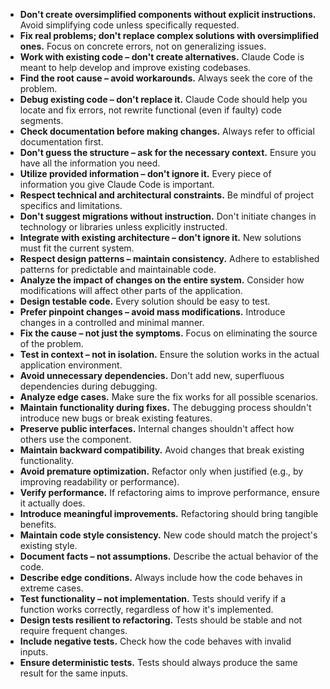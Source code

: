 * **Don't create oversimplified components without explicit instructions.** Avoid simplifying code unless specifically requested.
* **Fix real problems; don't replace complex solutions with oversimplified ones.** Focus on concrete errors, not on generalizing issues.
* **Work with existing code – don't create alternatives.** Claude Code is meant to help develop and improve existing codebases.
* **Find the root cause – avoid workarounds.** Always seek the core of the problem.
* **Debug existing code – don't replace it.** Claude Code should help you locate and fix errors, not rewrite functional (even if faulty) code segments.
* **Check documentation before making changes.** Always refer to official documentation first.
* **Don't guess the structure – ask for the necessary context.** Ensure you have all the information you need.
* **Utilize provided information – don't ignore it.** Every piece of information you give Claude Code is important.
* **Respect technical and architectural constraints.** Be mindful of project specifics and limitations.
* **Don't suggest migrations without instruction.** Don't initiate changes in technology or libraries unless explicitly instructed.
* **Integrate with existing architecture – don't ignore it.** New solutions must fit the current system.
* **Respect design patterns – maintain consistency.** Adhere to established patterns for predictable and maintainable code.
* **Analyze the impact of changes on the entire system.** Consider how modifications will affect other parts of the application.
* **Design testable code.** Every solution should be easy to test.
* **Prefer pinpoint changes – avoid mass modifications.** Introduce changes in a controlled and minimal manner.
* **Fix the cause – not just the symptoms.** Focus on eliminating the source of the problem.
* **Test in context – not in isolation.** Ensure the solution works in the actual application environment.
* **Avoid unnecessary dependencies.** Don't add new, superfluous dependencies during debugging.
* **Analyze edge cases.** Make sure the fix works for all possible scenarios.
* **Maintain functionality during fixes.** The debugging process shouldn't introduce new bugs or break existing features.
* **Preserve public interfaces.** Internal changes shouldn't affect how others use the component.
* **Maintain backward compatibility.** Avoid changes that break existing functionality.
* **Avoid premature optimization.** Refactor only when justified (e.g., by improving readability or performance).
* **Verify performance.** If refactoring aims to improve performance, ensure it actually does.
* **Introduce meaningful improvements.** Refactoring should bring tangible benefits.
* **Maintain code style consistency.** New code should match the project's existing style.
* **Document facts – not assumptions.** Describe the actual behavior of the code.
* **Describe edge conditions.** Always include how the code behaves in extreme cases.
* **Test functionality – not implementation.** Tests should verify if a function works correctly, regardless of how it's implemented.
* **Design tests resilient to refactoring.** Tests should be stable and not require frequent changes.
* **Include negative tests.** Check how the code behaves with invalid inputs.
* **Ensure deterministic tests.** Tests should always produce the same result for the same inputs.